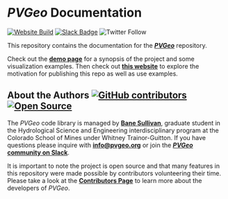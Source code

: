 # *PVGeo* Documentation

[![Website Build](https://img.shields.io/travis/OpenGeoVis/PVGeo-Website/master.svg?label=website)](https://travis-ci.org/OpenGeoVis/PVGeo-Website)
[![Slack Badge](https://img.shields.io/badge/Slack-PVGeo-4B0082.svg?logo=slack)](http://slack.pvgeo.org)
![Twitter Follow](https://img.shields.io/twitter/follow/pyPVGeo.svg?style=social&label=Follow)

This repository contains the documentation for the [***PVGeo***](https://github.com/OpenGeoVis/PVGeo/) repository.

Check out the [**demo page**](http://demo.pvgeo.org/) for a synopsis of the project and some visualization examples. Then check out [**this website**](http://pvgeo.org/) to explore the motivation for publishing this repo as well as use examples.

## About the Authors [![GitHub contributors](https://img.shields.io/github/contributors/OpenGeoVis/PVGeo.svg)](https://GitHub.com/OpenGeoVis/PVGeo/graphs/contributors/) [![Open Source](https://img.shields.io/badge/open--source-yes-brightgreen.svg)](https://opensource.com/resources/what-open-source)

The *PVGeo* code library is managed by [**Bane Sullivan**](http://banesullivan.com), graduate student in the Hydrological Science and Engineering interdisciplinary program at the Colorado School of Mines under Whitney Trainor-Guitton. If you have questions please inquire with [**info@pvgeo.org**](mailto:info@pvgeo.org) or join the [***PVGeo* community on Slack**](http://slack.pvgeo.org).

It is important to note the project is open source and that many features in this repository were made possible by contributors volunteering their time. Please take a look at the [**Contributors Page**](https://github.com/OpenGeoVis/PVGeo/graphs/contributors) to learn more about the developers of *PVGeo*.

